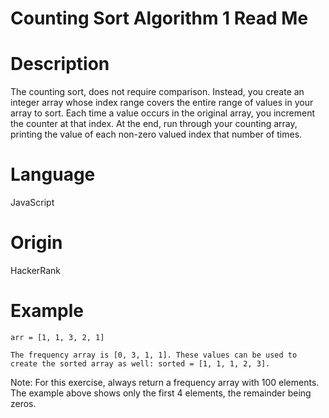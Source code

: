 # Counting Sort Algorithm 1 Read Me

# Description

The counting sort, does not require comparison. Instead, you create an integer array whose index range covers the entire range of values in your array to sort. Each time a value occurs in the original array, you increment the counter at that index. At the end, run through your counting array, printing the value of each non-zero valued index that number of times.

# Language

JavaScript

# Origin

HackerRank

# Example

```
arr = [1, 1, 3, 2, 1]

The frequency array is [0, 3, 1, 1]. These values can be used to create the sorted array as well: sorted = [1, 1, 1, 2, 3].
```

Note: For this exercise, always return a frequency array with 100 elements. The example above shows only the first 4 elements, the remainder being zeros.